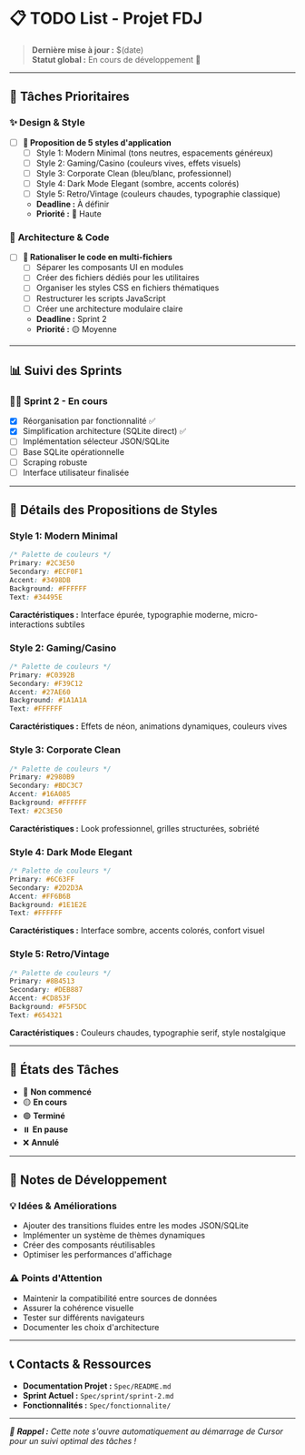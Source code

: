 # 📋 TODO List - Projet FDJ

> **Dernière mise à jour :** $(date)  
> **Statut global :** En cours de développement 🚧

---

## 🎯 **Tâches Prioritaires**

### ✨ **Design & Style**
- [ ] **🎨 Proposition de 5 styles d'application**
  - [ ] Style 1: Modern Minimal (tons neutres, espacements généreux)
  - [ ] Style 2: Gaming/Casino (couleurs vives, effets visuels)
  - [ ] Style 3: Corporate Clean (bleu/blanc, professionnel)
  - [ ] Style 4: Dark Mode Elegant (sombre, accents colorés)
  - [ ] Style 5: Retro/Vintage (couleurs chaudes, typographie classique)
  - **Deadline :** À définir
  - **Priorité :** 🔴 Haute

### 🔧 **Architecture & Code**
- [ ] **📁 Rationaliser le code en multi-fichiers**
  - [ ] Séparer les composants UI en modules
  - [ ] Créer des fichiers dédiés pour les utilitaires
  - [ ] Organiser les styles CSS en fichiers thématiques
  - [ ] Restructurer les scripts JavaScript
  - [ ] Créer une architecture modulaire claire
  - **Deadline :** Sprint 2
  - **Priorité :** 🟡 Moyenne

---

## 📊 **Suivi des Sprints**

### 🏃‍♂️ Sprint 2 - En cours
- [x] Réorganisation par fonctionnalité ✅
- [x] Simplification architecture (SQLite direct) ✅
- [ ] Implémentation sélecteur JSON/SQLite
- [ ] Base SQLite opérationnelle
- [ ] Scraping robuste
- [ ] Interface utilisateur finalisée

---

## 🎨 **Détails des Propositions de Styles**

### Style 1: **Modern Minimal** 
```css
/* Palette de couleurs */
Primary: #2C3E50
Secondary: #ECF0F1
Accent: #3498DB
Background: #FFFFFF
Text: #34495E
```
**Caractéristiques :** Interface épurée, typographie moderne, micro-interactions subtiles

### Style 2: **Gaming/Casino**
```css
/* Palette de couleurs */
Primary: #C0392B
Secondary: #F39C12
Accent: #27AE60
Background: #1A1A1A
Text: #FFFFFF
```
**Caractéristiques :** Effets de néon, animations dynamiques, couleurs vives

### Style 3: **Corporate Clean**
```css
/* Palette de couleurs */
Primary: #2980B9
Secondary: #BDC3C7
Accent: #16A085
Background: #FFFFFF
Text: #2C3E50
```
**Caractéristiques :** Look professionnel, grilles structurées, sobriété

### Style 4: **Dark Mode Elegant**
```css
/* Palette de couleurs */
Primary: #6C63FF
Secondary: #2D2D3A
Accent: #FF6B6B
Background: #1E1E2E
Text: #FFFFFF
```
**Caractéristiques :** Interface sombre, accents colorés, confort visuel

### Style 5: **Retro/Vintage**
```css
/* Palette de couleurs */
Primary: #8B4513
Secondary: #DEB887
Accent: #CD853F
Background: #F5F5DC
Text: #654321
```
**Caractéristiques :** Couleurs chaudes, typographie serif, style nostalgique

---

## 🔄 **États des Tâches**

- 🔴 **Non commencé**
- 🟡 **En cours**
- 🟢 **Terminé**
- ⏸️ **En pause**
- ❌ **Annulé**

---

## 📝 **Notes de Développement**

### 💡 **Idées & Améliorations**
- Ajouter des transitions fluides entre les modes JSON/SQLite
- Implémenter un système de thèmes dynamiques
- Créer des composants réutilisables
- Optimiser les performances d'affichage

### ⚠️ **Points d'Attention**
- Maintenir la compatibilité entre sources de données
- Assurer la cohérence visuelle
- Tester sur différents navigateurs
- Documenter les choix d'architecture

---

## 📞 **Contacts & Ressources**

- **Documentation Projet :** `Spec/README.md`
- **Sprint Actuel :** `Spec/sprint/sprint-2.md`
- **Fonctionnalités :** `Spec/fonctionnalite/`

---

*📌 **Rappel :** Cette note s'ouvre automatiquement au démarrage de Cursor pour un suivi optimal des tâches !*